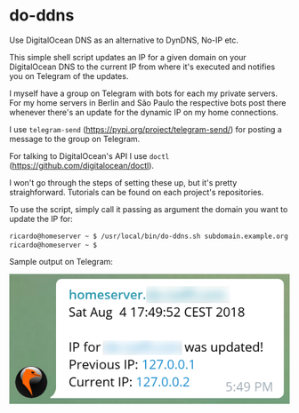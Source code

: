 # do-ddns
Use DigitalOcean DNS as an alternative to DynDNS, No-IP etc.

This simple shell script updates an IP for a given domain on your DigitalOcean DNS to the current IP from where it's executed and notifies you on Telegram of the updates.

I myself have a group on Telegram with bots for each my private servers. For my home servers in Berlin and São Paulo the respective bots post there whenever there's an update for the dynamic IP on my home connections.

I use `telegram-send` (https://pypi.org/project/telegram-send/) for posting a message to the group on Telegram.

For talking to DigitalOcean's API I use `doctl` (https://github.com/digitalocean/doctl).

I won't go through the steps of setting these up, but it's pretty straighforward. Tutorials can be found on each project's repositories.

To use the script, simply call it passing as argument the domain you want to update the IP for:

```
ricardo@homeserver ~ $ /usr/local/bin/do-ddns.sh subdomain.example.org
ricardo@homeserver ~ $
```

Sample output on Telegram:

![Alt](/do-ddns_sample.png "Sample output")
